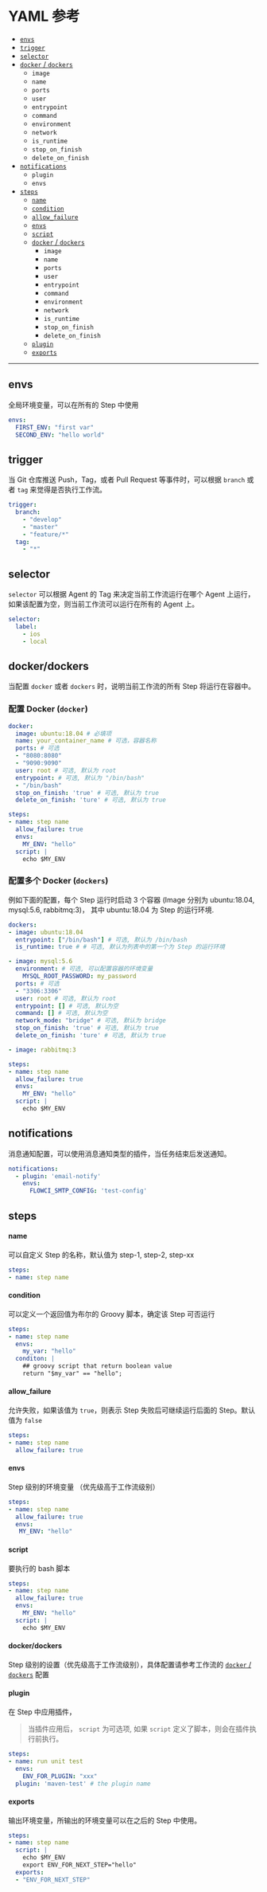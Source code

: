 # YAML 参考

* [`envs`](#envs)
* [`trigger`](#trigger)
* [`selector`](#selector)
* [`docker` / `dockers`](#docker/dockers)
  * `image`
  * `name`
  * `ports`
  * `user`
  * `entrypoint`
  * `command`
  * `environment`
  * `network`
  * `is_runtime`
  * `stop_on_finish`
  * `delete_on_finish`
* [`notifications`](#notifications)
  * `plugin`
  * `envs`
* [`steps`](#steps)
  * [`name`](#name)
  * [`condition`](#condition)
  * [`allow_failure`](#allow_failure)
  * [`envs`](#envs)
  * [`script`](#script)
  * [`docker` / `dockers`](#docker/dockers)
    * `image`
    * `name`
    * `ports`
    * `user`
    * `entrypoint`
    * `command`
    * `environment`
    * `network`
    * `is_runtime`
    * `stop_on_finish`
    * `delete_on_finish`
  * [`plugin`](#plugin)
  * [`exports`](#exports)

-----------

## envs

全局环境变量，可以在所有的 Step 中使用

```yaml
envs:
  FIRST_ENV: "first var"
  SECOND_ENV: "hello world"
```

## trigger

当 Git 仓库推送 Push，Tag，或者 Pull Request 等事件时，可以根据 `branch` 或者 `tag` 来觉得是否执行工作流。
  
```yaml
trigger:
  branch:
    - "develop"
    - "master"
    - "feature/*"
  tag:
    - "*"
```

## selector

`selector` 可以根据 Agent 的 Tag 来决定当前工作流运行在哪个 Agent 上运行，如果该配置为空，则当前工作流可以运行在所有的 Agent 上。

```yaml
selector:
  label:
    - ios
    - local
```

## docker/dockers

当配置 `docker` 或者 `dockers` 时，说明当前工作流的所有 Step 将运行在容器中。

### 配置 Docker (`docker`)

```yml
docker:
  image: ubuntu:18.04 # 必填项
  name: your_container_name # 可选，容器名称
  ports: # 可选
  - "8080:8080"
  - "9090:9090"
  user: root # 可选, 默认为 root
  entrypoint: # 可选, 默认为 "/bin/bash"
  - "/bin/bash"
  stop_on_finish: 'true' # 可选, 默认为 true
  delete_on_finish: 'ture' # 可选, 默认为 true

steps:
- name: step name
  allow_failure: true
  envs:
    MY_ENV: "hello"
  script: |
    echo $MY_ENV
```

### 配置多个 Docker (`dockers`)

例如下面的配置，每个 Step 运行时启动 3 个容器 (Image 分别为 ubuntu:18.04, mysql:5.6, rabbitmq:3)， 其中 ubuntu:18.04 为 Step 的运行环境.

```yml
dockers:
- image: ubuntu:18.04
  entrypoint: ["/bin/bash"] # 可选, 默认为 /bin/bash
  is_runtime: true # # 可选, 默认为列表中的第一个为 Step 的运行环境

- image: mysql:5.6
  environment: # 可选, 可以配置容器的环境变量
    MYSQL_ROOT_PASSWORD: my_password
  ports: # 可选
  - "3306:3306"
  user: root # 可选, 默认为 root
  entrypoint: [] # 可选, 默认为空
  command: [] # 可选, 默认为空
  network_mode: "bridge" # 可选, 默认为 bridge
  stop_on_finish: 'true' # 可选, 默认为 true
  delete_on_finish: 'ture' # 可选, 默认为 true

- image: rabbitmq:3

steps:
- name: step name
  allow_failure: true
  envs:
    MY_ENV: "hello"
  script: |
    echo $MY_ENV
```

## notifications

消息通知配置，可以使用消息通知类型的插件，当任务结束后发送通知。

```yaml
notifications:
  - plugin: 'email-notify'
    envs:
      FLOWCI_SMTP_CONFIG: 'test-config'
```

## steps

#### name

可以自定义 Step 的名称，默认值为 step-1, step-2, step-xx

```yml
steps:
- name: step name
```

#### condition

可以定义一个返回值为布尔的 Groovy 脚本，确定该 Step 可否运行

```yml
steps:
- name: step name
  envs:
    my_var: "hello"
  conditon: |
    ## groovy script that return boolean value
    return "$my_var" == "hello";
```

#### allow_failure

允许失败，如果该值为 `true`，则表示 Step 失败后可继续运行后面的 Step。默认值为 `false`

```yml
steps:
- name: step name
  allow_failure: true
```

#### envs

Step 级别的环境变量 （优先级高于工作流级别）

```yml
steps:
- name: step name
  allow_failure: true
  envs:
   MY_ENV: "hello"
```

#### script

要执行的 bash 脚本

```yml
steps:
- name: step name
  allow_failure: true
  envs:
    MY_ENV: "hello"
  script: |
    echo $MY_ENV
```

#### docker/dockers

Step 级别的设置（优先级高于工作流级别），具体配置请参考工作流的 [`docker` / `dockers`](#docker/dockers) 配置

#### plugin

在 Step 中应用插件，

> 当插件应用后， `script` 为可选项, 如果 `script` 定义了脚本，则会在插件执行前执行。

```yml
steps:
- name: run unit test
  envs:
    ENV_FOR_PLUGIN: "xxx"
  plugin: 'maven-test' # the plugin name
```

#### exports

输出环境变量，所输出的环境变量可以在之后的 Step 中使用。

```yml
steps:
- name: step name
  script: |
    echo $MY_ENV
    export ENV_FOR_NEXT_STEP="hello"
  exports:
  - "ENV_FOR_NEXT_STEP"
```

